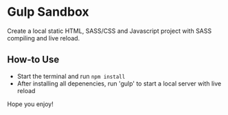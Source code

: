 # Gulp Sandbox
Create a local static HTML, SASS/CSS and Javascript project with SASS compiling and live reload.

## How-to Use
* Start the terminal and run `npm install`
* After installing all depenencies, run 'gulp' to start a local server with live reload

Hope you enjoy!